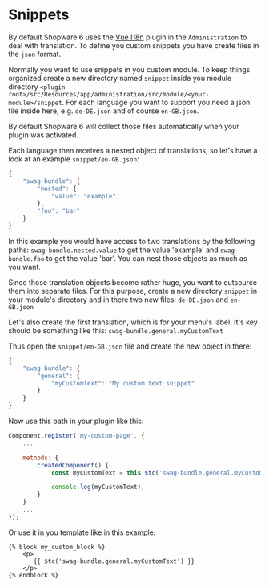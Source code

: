 # Snippets

By default Shopware 6 uses the [Vue I18n](https://kazupon.github.io/vue-i18n/started.html#html) plugin in the `Administration` to deal with translation. To define you custom snippets you have create files in the `json` format.

Normally you want to use snippets in you custom module. To keep things organized create a new directory named `snippet` inside you module directory `<plugin root>/src/Resources/app/administration/src/module/<your-module>/snippet`. For each language you want to support you need a json file inside here, e.g. `de-DE.json` and of course `en-GB.json`.

By default Shopware 6 will collect those files automatically when your plugin was activated.

Each language then receives a nested object of translations, so let's have a look at an example `snippet/en-GB.json`:

```javascript
{
    "swag-bundle": {
        "nested": {
            "value": "example"
        },
        "foo": "bar"
    }
}
```

In this example you would have access to two translations by the following paths: `swag-bundle.nested.value` to get the value 'example' and `swag-bundle.foo` to get the value 'bar'. You can nest those objects as much as you want.

Since those translation objects become rather huge, you want to outsource them into separate files. For this purpose, create a new directory `snippet` in your module's directory and in there two new files: `de-DE.json` and `en-GB.json`

Let's also create the first translation, which is for your menu's label. It's key should be something like this: `swag-bundle.general.myCustomText`

Thus open the `snippet/en-GB.json` file and create the new object in there:

```javascript
{
    "swag-bundle": {
        "general": {
            "myCustomText": "My custom text snippet"
        }
    }
}
```

Now use this path in your plugin like this:

```javascript
Component.register('my-custom-page', {
    ...

    methods: {
        createdComponent() {
            const myCustomText = this.$tc('swag-bundle.general.myCustomText');

            console.log(myCustomText);
        }
    }
    ...
});
```

Or use it in you template like in this example:

```text
{% block my_custom_block %}
    <p>
       {{ $tc('swag-bundle.general.myCustomText') }}
    </p>
{% endblock %}
```

